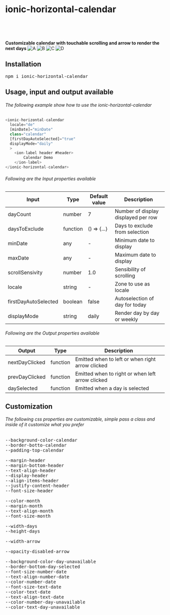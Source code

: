 # ionic-horizontal-calendar

<pre>



</pre>


**Customizable calendar with touchable scrolling and arrow to render the next days**
![A](https://github.com/daniele92vp/ionic-horizontal-calendar/blob/master/screenshot/screenshot1a.png "A")
![B](https://github.com/daniele92vp/ionic-horizontal-calendar/blob/master/screenshot/screenshot1b.PNG "B")
![C](https://github.com/daniele92vp/ionic-horizontal-calendar/blob/master/screenshot/screenshot1c.PNG "C")
![D](https://github.com/daniele92vp/ionic-horizontal-calendar/blob/master/screenshot/screenshot1d.PNG "D")

## Installation

<pre>npm i ionic-horizontal-calendar</pre>

## Usage, input and output available

###### The following example show how to use the ionic-horizontal-calendar

```javascript
<ionic-horizontal-calendar 
  locale="de" 
  [minDate]="minDate"
  class="calendar"
  [firstDayAutoSelected]="true"
  displayMode="daily"
  >
    <ion-label header #header>
        Calendar Demo
    </ion-label>
</ionic-horizontal-calendar>
```


###### Following are the Input properties available

Input | Type | Default value | Description
------------ | ------------- | ------------- | -------------
dayCount  | number | 7 | Number of display displayed per row
daysToExclude  | function | () => {...} | Days to exclude from selection
minDate | any | - | Minimum date to display
maxDate | any | - | Maximum date to display
scrollSensivity | number | 1.0 | Sensibility of scrolling
locale | string | - | Zone to use as locale
firstDayAutoSelected | boolean | false | Autoselection of day for today
displayMode | string | daily | Render day by day or weekly

###### Following are the Output properties available
Output | Type | Description
------------ | ------------- | -------------
nextDayClicked | function | Emitted when to left or when right arrow clicked
prevDayClicked | function | Emitted when to right or when left arrow clicked
daySelected | function | Emitted when a day is selected

## Customization

###### The following css properties are customizable, simple pass a class and inside of it customize what you prefer

<pre>
--background-color-calendar
--border-botto-calendar
--padding-top-calendar

--margin-header
--margin-bottom-header
--text-align-header
--display-header
--align-items-header
--justify-content-header
--font-size-header
  
--color-month
--margin-month
--text-align-month
--font-size-month
  
--width-days
--height-days
    
--width-arrow

--opacity-disabled-arrow
    
--background-color-day-unavailable
--border-bottom-day-selected
--font-size-number-date
--text-align-number-date
--color-number-date
--font-size-text-date
--color-text-date
--text-align-text-date
--color-number-day-unavailable
--color-text-day-unavailable        
</pre>